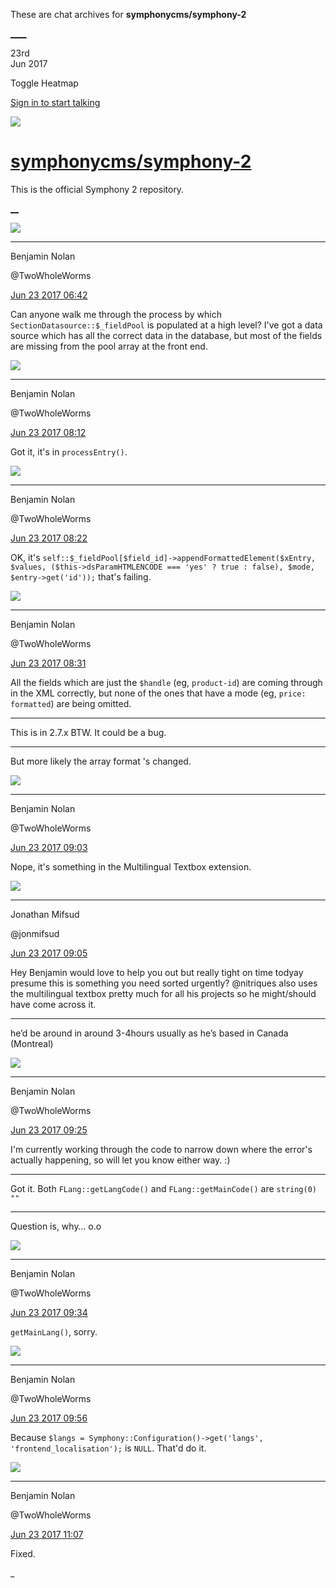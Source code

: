 These are chat archives for **symphonycms/symphony-2**

[__](/symphonycms/symphony-2/archives/2017/06/24)[__](/symphonycms/symphony-2/archives/2017/06/22)

23rd  
Jun 2017

Toggle Heatmap

[Sign in to start talking](/login?action=login&button=archive-login)

![](https://avatars-02.gitter.im/group/iv/3/57542c45c43b8c601977197e?s=48)

#  [symphonycms/symphony-2](/symphonycms/symphony-2)

This is the official Symphony 2 repository.

[ __](/orgs/symphonycms/rooms "More symphonycms rooms")

![](https://avatars2.githubusercontent.com/u/642271?v=3&s=30)

____

Benjamin Nolan

@TwoWholeWorms

[Jun 23 2017
06:42](https://gitter.im/symphonycms/symphony-2?at=594cb84f4bcd78af5637eec0)

Can anyone walk me through the process by which
`SectionDatasource::$_fieldPool` is populated at a high level? I've got a data
source which has all the correct data in the database, but most of the fields
are missing from the pool array at the front end.

![](https://avatars2.githubusercontent.com/u/642271?v=3&s=30)

____

Benjamin Nolan

@TwoWholeWorms

[Jun 23 2017
08:12](https://gitter.im/symphonycms/symphony-2?at=594ccd80bf7e6af22c64c0c0)

Got it, it's in `processEntry()`.

![](https://avatars2.githubusercontent.com/u/642271?v=3&s=30)

____

Benjamin Nolan

@TwoWholeWorms

[Jun 23 2017
08:22](https://gitter.im/symphonycms/symphony-2?at=594ccfe36ae41d5d3376ce33)

OK, it's `self::$_fieldPool[$field_id]->appendFormattedElement($xEntry,
$values, ($this->dsParamHTMLENCODE === 'yes' ? true : false), $mode,
$entry->get('id'));` that's failing.

![](https://avatars2.githubusercontent.com/u/642271?v=3&s=30)

____

Benjamin Nolan

@TwoWholeWorms

[Jun 23 2017
08:31](https://gitter.im/symphonycms/symphony-2?at=594cd1df703e565c3334f9fc)

All the fields which are just the `$handle` (eg, `product-id`) are coming
through in the XML correctly, but none of the ones that have a mode (eg,
`price: formatted`) are being omitted.

____

This is in 2.7.x BTW. It could be a bug.

____

But more likely the array format 's changed.

![](https://avatars2.githubusercontent.com/u/642271?v=3&s=30)

____

Benjamin Nolan

@TwoWholeWorms

[Jun 23 2017
09:03](https://gitter.im/symphonycms/symphony-2?at=594cd978c101bc4e3a110b13)

Nope, it's something in the Multilingual Textbox extension.

![](https://avatars1.githubusercontent.com/u/859775?v=4&s=30)

____

Jonathan Mifsud

@jonmifsud

[Jun 23 2017
09:05](https://gitter.im/symphonycms/symphony-2?at=594cd9bcceb5bef82ea0d9ec)

Hey Benjamin would love to help you out but really tight on time todyay
presume this is something you need sorted urgently? @nitriques also uses the
multilingual textbox pretty much for all his projects so he might/should have
come across it.

____

he’d be around in around 3-4hours usually as he’s based in Canada (Montreal)

![](https://avatars2.githubusercontent.com/u/642271?v=3&s=30)

____

Benjamin Nolan

@TwoWholeWorms

[Jun 23 2017
09:25](https://gitter.im/symphonycms/symphony-2?at=594cde8f76a757f80898a5fb)

I'm currently working through the code to narrow down where the error's
actually happening, so will let you know either way. :)

____

Got it. Both `FLang::getLangCode()` and `FLang::getMainCode()` are `string(0)
""`

____

Question is, why… o.o

![](https://avatars2.githubusercontent.com/u/642271?v=3&s=30)

____

Benjamin Nolan

@TwoWholeWorms

[Jun 23 2017
09:34](https://gitter.im/symphonycms/symphony-2?at=594ce0b16ae41d5d3377149c)

`getMainLang()`, sorry.

![](https://avatars2.githubusercontent.com/u/642271?v=3&s=30)

____

Benjamin Nolan

@TwoWholeWorms

[Jun 23 2017
09:56](https://gitter.im/symphonycms/symphony-2?at=594ce5eb4bcd78af5638af52)

Because `$langs = Symphony::Configuration()->get('langs',
'frontend_localisation');` is `NULL`. That'd do it.

![](https://avatars2.githubusercontent.com/u/642271?v=3&s=30)

____

Benjamin Nolan

@TwoWholeWorms

[Jun 23 2017
11:07](https://gitter.im/symphonycms/symphony-2?at=594cf66257a6e9f72eee8432)

Fixed.

_

